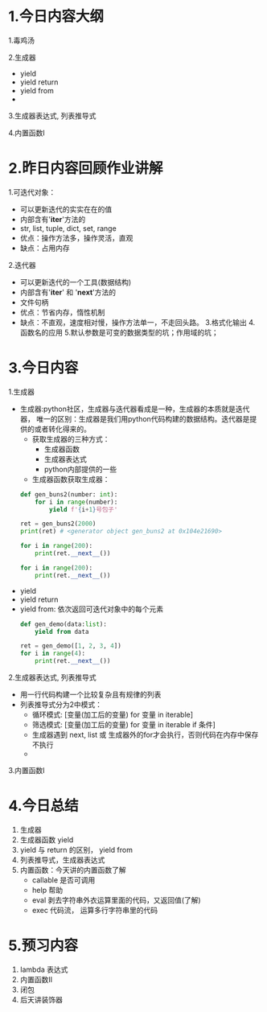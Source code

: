 # 1.今日内容大纲
1.毒鸡汤

2.生成器
 - yield
 - yield return
 - yield from
 - 
3.生成器表达式, 列表推导式

4.内置函数I

# 2.昨日内容回顾作业讲解
1.可迭代对象：
- 可以更新迭代的实实在在的值
- 内部含有'__iter__'方法的
- str, list, tuple, dict, set, range
- 优点：操作方法多，操作灵活，直观
- 缺点：占用内存

2.迭代器
- 可以更新迭代的一个工具(数据结构)
- 内部含有'__iter__' 和 '__next__'方法的
- 文件句柄
- 优点：节省内存，惰性机制
- 缺点：不直观，速度相对慢，操作方法单一，不走回头路。
3.格式化输出
4.函数名的应用
5.默认参数是可变的数据类型的坑；作用域的坑；

# 3.今日内容
1.生成器
 - 生成器:python社区，生成器与迭代器看成是一种，生成器的本质就是迭代器， 唯一的区别：生成器是我们用python代码构建的数据结构。迭代器是提供的或者转化得来的。
   - 获取生成器的三种方式：
     - 生成器函数
     - 生成器表达式
     - python内部提供的一些
   - 生成器函数获取生成器：
    ```python
    def gen_buns2(number: int):
        for i in range(number):
            yield f'{i+1}号包子'

    ret = gen_buns2(2000)
    print(ret) # <generator object gen_buns2 at 0x104e21690>
    
    for i in range(200):
        print(ret.__next__())
    
    for i in range(200):
        print(ret.__next__())
    ```
 - yield
 - yield return
 - yield from: 依次返回可迭代对象中的每个元素
    ```python
    def gen_demo(data:list):
        yield from data

    ret = gen_demo([1, 2, 3, 4])
    for i in range(4):
        print(ret.__next__())
    ```

2.生成器表达式, 列表推导式
 - 用一行代码构建一个比较复杂且有规律的列表
 - 列表推导式分为2中模式：
   - 循环模式: [变量(加工后的变量) for 变量 in iterable]
   - 筛选模式: [变量(加工后的变量) for 变量 in iterable if 条件]
   - 生成器遇到 next, list 或 生成器外的for才会执行，否则代码在内存中保存不执行
   - 

3.内置函数I

# 4.今日总结
1. 生成器
2. 生成器函数 yield
3. yield 与 return 的区别， yield from
4. 列表推导式，生成器表达式
5. 内置函数：今天讲的内置函数了解
   - callable 是否可调用
   - help 帮助
   - eval 剥去字符串外衣运算里面的代码，又返回值(了解)
   - exec 代码流， 运算多行字符串里的代码

# 5.预习内容
1. lambda 表达式
2. 内置函数II
3. 闭包
4. 后天讲装饰器
